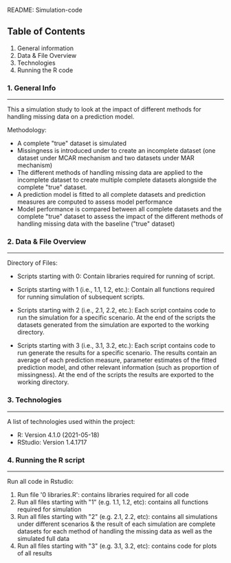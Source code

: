 README: Simulation-code

## Table of Contents
1. General information
2. Data & File Overview
3. Technologies
4. Running the R code

### 1. General Info
***

This a simulation study to look at the impact of different methods for handling missing data on a prediction model. 

Methodology:
- A complete "true" dataset is simulated
- Missingness is introduced under to create an incomplete dataset (one dataset under MCAR mechanism and two datasets under MAR mechanism)  
- The different methods of handling missing data are applied to the incomplete dataset to create multiple complete datasets alongside the complete "true" dataset.
- A prediction model is fitted to all complete datasets and prediction measures are computed to assess model performance
- Model performance is compared between all complete datasets and the complete "true" dataset to assess the impact of the different methods of handling missing data with the baseline ("true" dataset)

### 2. Data & File Overview
***
Directory of Files:

* Scripts starting with 0: 
Contain libraries required for running of script.

* Scripts starting with 1 (i.e., 1.1, 1.2, etc.): 
Contain all functions required for running simulation of subsequent scripts.

* Scripts starting with 2 (i.e., 2.1, 2.2, etc.): 
Each script contains code to run the simulation for a specific scenario. At the end of the scripts the datasets generated from the simulation are exported to the working directory. 

* Scripts starting with 3 (i.e., 3.1, 3.2, etc.): 
Each script contains code to run generate the results for a specific scenario. The results contain an average of each prediction measure, parameter estimates of the fitted prediction model, and other relevant information (such as proportion of missingness). At the end of the scripts the results are exported to the working directory. 

### 3. Technologies
***
A list of technologies used within the project:
* R: Version 4.1.0 (2021-05-18)
* RStudio: Version 1.4.1717

### 4. Running the R script
***

Run all code in Rstudio:

1. Run file '0 libraries.R': contains libraries required for all code
2. Run all files starting with "1" (e.g. 1.1, 1.2, etc): contains all functions required for simulation
3. Run all files starting with "2" (e.g. 2.1, 2.2, etc): contains all simulations under different scenarios & the result of each simulation are complete datasets for each method of handling the missing data as well as the simulated full data
4. Run all files starting with "3" (e.g. 3.1, 3.2, etc): contains code for plots of all results
